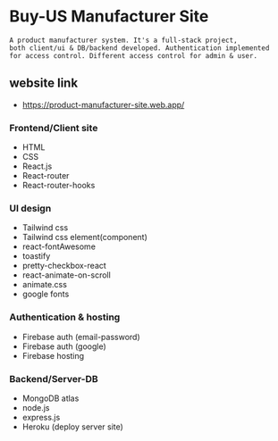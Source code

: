 # Buy-US Manufacturer Site
    A product manufacturer system. It's a full-stack project,
    both client/ui & DB/backend developed. Authentication implemented
    for access control. Different access control for admin & user.


## website link
- https://product-manufacturer-site.web.app/


### Frontend/Client site
- HTML
- CSS
- React.js
- React-router
- React-router-hooks

### UI design
- Tailwind css
- Tailwind css element(component)
- react-fontAwesome
- toastify
- pretty-checkbox-react
- react-animate-on-scroll
- animate.css
- google fonts

### Authentication & hosting
- Firebase auth (email-password)
- Firebase auth (google)
- Firebase hosting

### Backend/Server-DB
- MongoDB atlas
- node.js
- express.js
- Heroku (deploy server site)
